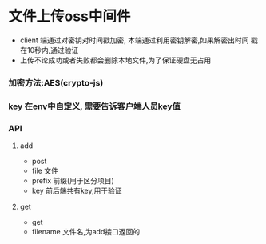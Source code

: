 # 文件上传oss中间件

- client 端通过对密钥对时间戳加密, 本端通过利用密钥解密,如果解密出时间
戳在10秒内,通过验证
- 上传不论成功或者失败都会删除本地文件,为了保证硬盘无占用

### 加密方法:AES(crypto-js)
### key 在env中自定义, 需要告诉客户端人员key值

### API
1. add
    - post
    - file 文件
    - prefix 前缀(用于区分项目)
    - key 前后端共有key,用于验证

2. get
    - get
    - filename 文件名,为add接口返回的
